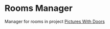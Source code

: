 # Rooms Manager

Manager for rooms in project [Pictures With Doors](https://github.com/MrDenius/PicturesWithDoors)
